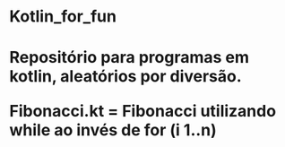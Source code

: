 # Kotlin_for_fun
 
<h1>Repositório para programas em kotlin, aleatórios por diversão.</1>  
<p>Fibonacci.kt = Fibonacci utilizando while ao invés de for (i 1..n)</p>

